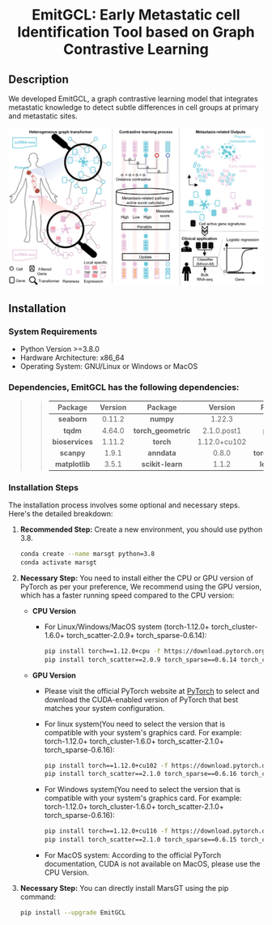 <h1 align="center">EmitGCL: Early Metastatic cell Identification Tool based on Graph Contrastive Learning</h1>

## Description

We developed EmitGCL, a graph contrastive learning model that integrates metastatic knowledge to detect subtle differences in cell groups at primary and metastatic sites. 

<p align="center">
  <img src="./images/WorkFlow.png" alt="EmitGCL Flowchart" width="900">
</p>

## Installation

### System Requirements

* Python Version >=3.8.0
* Hardware Architecture: x86_64
* Operating System: GNU/Linux or Windows or MacOS

### Dependencies, EmitGCL has the following dependencies:

>> | **Package**         | **Version**           | **Package**         | **Version**           | **Package**         | **Version**           |
>> |:-------------------:|:---------------------:|:-------------------:|:---------------------:|:-------------------:|:---------------------:|
>> | **seaborn**         | 0.11.2                | **numpy**           | 1.22.3                | **scipy**           | 1.9.1                 |
>> | **tqdm**            | 4.64.0                | **torch_geometric** | 2.1.0.post1           | **pandas**          | 1.4.2                 |
>> | **bioservices**     | 1.11.2                | **torch**           | 1.12.0+cu102          | **h5py**            | 3.10.0                |
>> | **scanpy**          | 1.9.1                 | **anndata**         | 0.8.0                 | **torchmetrics**    | 0.9.3                 |
>> | **matplotlib**      | 3.5.1                 | **scikit-learn**    | 1.1.2                 | **leidenalg**       | 0.8.10                |


### Installation Steps

The installation process involves some optional and necessary steps. Here's the detailed breakdown:

1. **Recommended Step:** Create a new environment, you should use python 3.8.

    ```bash
    conda create --name marsgt python=3.8
    conda activate marsgt
    ```

2. **Necessary Step:** You need to install either the CPU or GPU version of PyTorch as per your preference, We recommend using the GPU version, which has a faster running speed compared to the CPU version:

    - **CPU Version**
        - For Linux/Windows/MacOS system (torch-1.12.0+ torch_cluster-1.6.0+ torch_scatter-2.0.9+ torch_sparse-0.6.14):
        
            ```bash
            pip install torch==1.12.0+cpu -f https://download.pytorch.org/whl/cpu/torch_stable.html
            pip install torch_scatter==2.0.9 torch_sparse==0.6.14 torch_cluster==1.6.0 -f https://data.pyg.org/whl/torch-1.12.0%2Bcpu/
            ```

    - **GPU Version**
        - Please visit the official PyTorch website at [PyTorch](https://pytorch.org/) to select and download the CUDA-enabled version of PyTorch that best matches your system configuration.
        - For linux system(You need to select the version that is compatible with your system's graphics card. For example: torch-1.12.0+ torch_cluster-1.6.0+ torch_scatter-2.1.0+ torch_sparse-0.6.16):
          
             ```bash
            pip install torch==1.12.0+cu102 -f https://download.pytorch.org/whl/cu102/torch_stable.html
            pip install torch_scatter==2.1.0 torch_sparse==0.6.16 torch_cluster==1.6.0 -f https://data.pyg.org/whl/torch-1.12.0%2Bcu102/
             ```
        - For Windows system(You need to select the version that is compatible with your system's graphics card. For example: torch-1.12.0+ torch_cluster-1.6.0+ torch_scatter-2.1.0+ torch_sparse-0.6.16):

             ```bash
            pip install torch==1.12.0+cu116 -f https://download.pytorch.org/whl/cu116/torch_stable.html
            pip install torch_scatter==2.1.0 torch_sparse==0.6.15 torch_cluster==1.6.0 -f https://data.pyg.org/whl/torch-1.12.0%2Bcu116/
            ```
             
        - For MacOS system: According to the official PyTorch documentation, CUDA is not available on MacOS, please use the CPU Version.

3. **Necessary Step:** You can directly install MarsGT using the pip command:

    ```bash
    pip install --upgrade EmitGCL
    ```

